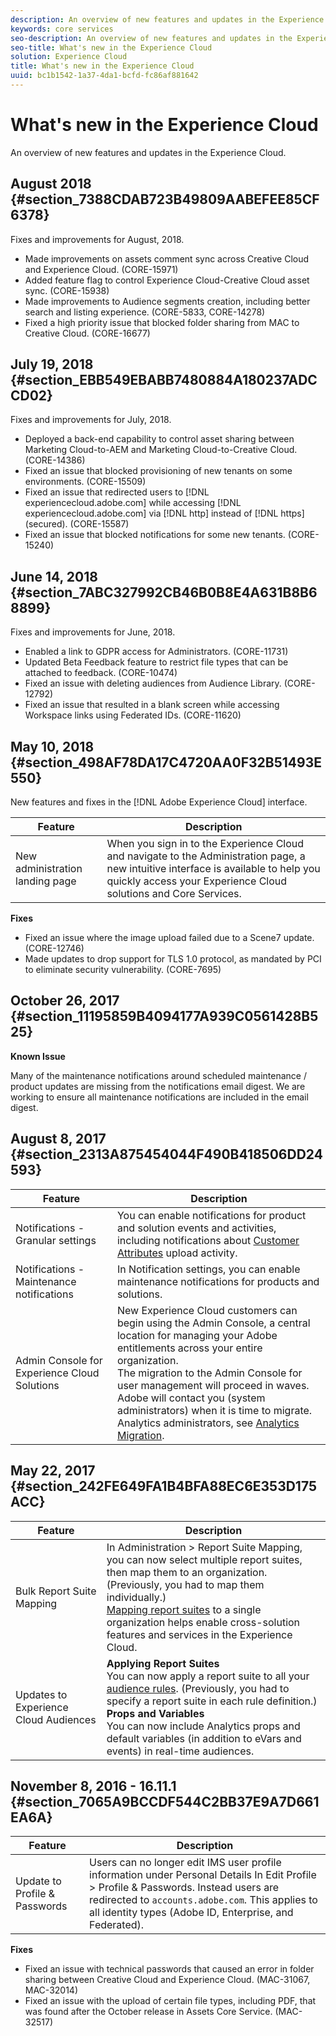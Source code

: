 ```yaml
---
description: An overview of new features and updates in the Experience Cloud.
keywords: core services
seo-description: An overview of new features and updates in the Experience Cloud.
seo-title: What's new in the Experience Cloud
solution: Experience Cloud
title: What's new in the Experience Cloud
uuid: bc1b1542-1a37-4da1-bcfd-fc86af881642
---
```


# What's new in the Experience Cloud

An overview of new features and updates in the Experience Cloud.

## August 2018 {#section_7388CDAB723B49809AABEFEE85CF6378}

Fixes and improvements for August, 2018. 

* Made improvements on assets comment sync across Creative Cloud and Experience Cloud. (CORE-15971)
* Added feature flag to control Experience Cloud-Creative Cloud asset sync. (CORE-15938)
* Made improvements to Audience segments creation, including better search and listing experience. (CORE-5833, CORE-14278)
* Fixed a high priority issue that blocked folder sharing from MAC to Creative Cloud. (CORE-16677)

## July 19, 2018 {#section_EBB549EBABB7480884A180237ADCCD02}

Fixes and improvements for July, 2018. 

* Deployed a back-end capability to control asset sharing between Marketing Cloud-to-AEM and Marketing Cloud-to-Creative Cloud. (CORE-14386)
* Fixed an issue that blocked provisioning of new tenants on some environments. (CORE-15509)
* Fixed an issue that redirected users to [!DNL experiencecloud.adobe.com] while accessing [!DNL experiencecloud.adobe.com] via [!DNL http] instead of [!DNL https] (secured). (CORE-15587)
* Fixed an issue that blocked notifications for some new tenants. (CORE-15240)

## June 14, 2018 {#section_7ABC327992CB46B0B8E4A631B8B68899}

Fixes and improvements for June, 2018. 

* Enabled a link to GDPR access for Administrators. (CORE-11731)
* Updated Beta Feedback feature to restrict file types that can be attached to feedback. (CORE-10474)
* Fixed an issue with deleting audiences from Audience Library. (CORE-12792)
* Fixed an issue that resulted in a blank screen while accessing Workspace links using Federated IDs. (CORE-11620)

## May 10, 2018 {#section_498AF78DA17C4720AA0F32B51493E550}

New features and fixes in the [!DNL Adobe Experience Cloud] interface. 

| Feature | Description |
|--- |--- |
|New administration landing page|When you sign in to the Experience Cloud and navigate to the Administration page, a new intuitive interface is available to help you quickly access your Experience Cloud solutions and Core Services.|

**Fixes** 

* Fixed an issue where the image upload failed due to a Scene7 update. (CORE-12746)
* Made updates to drop support for TLS 1.0 protocol, as mandated by PCI to eliminate security vulnerability. (CORE-7695)

## October 26, 2017 {#section_11195859B4094177A939C0561428B525}

**Known Issue** 

Many of the maintenance notifications around scheduled maintenance / product updates are missing from the notifications email digest. We are working to ensure all maintenance notifications are included in the email digest. 

## August 8, 2017 {#section_2313A875454044F490B418506DD24593}

| Feature | Description |
|--- |--- |
|Notifications - Granular settings|You can enable notifications for product and solution events and activities, including notifications about [Customer Attributes](../attributes/attributes.md) upload activity.|
|Notifications - Maintenance notifications|In Notification settings, you can enable maintenance notifications for products and solutions.|
|Admin Console for Experience Cloud Solutions|New Experience Cloud customers can begin using the Admin Console, a central location for managing your Adobe entitlements across your entire organization.<br>The migration to the Admin Console for user management will proceed in waves. Adobe will contact you (system administrators) when it is time to migrate.<br>Analytics administrators, see  [Analytics Migration](https://docs.adobe.com/content/help/en/analytics/admin/user-product-management/user-management/migrate-users/c-migration-tool.html).|

## May 22, 2017 {#section_242FE649FA1B4BFA88EC6E353D175ACC}

| Feature | Description |
|--- |--- |
|Bulk Report Suite Mapping|In  Administration >  Report Suite Mapping, you can now select multiple report suites, then map them to an organization. (Previously, you had to map them individually.)  <br>[Mapping report suites](../core-services/core-services.md) to a single organization helps enable cross-solution features and services in the Experience Cloud.|
|Updates to Experience Cloud Audiences|**Applying Report Suites**<br>You can now apply a report suite to all your [audience rules](../audience-library/t-audience-create.md). (Previously, you had to specify a report suite in each rule definition.) <br>**Props and Variables**<br>You can now include Analytics props and default variables (in addition to eVars and events) in real-time audiences.|

## November 8, 2016 - 16.11.1 {#section_7065A9BCCDF544C2BB37E9A7D661EA6A}

| Feature | Description |
|--- |--- |
|Update to Profile & Passwords|Users can no longer edit IMS user profile information under  Personal Details In  Edit Profile >  Profile & Passwords. Instead users are redirected to `accounts.adobe.com`. This applies to all identity types (Adobe ID, Enterprise, and Federated).|

**Fixes** 

* Fixed an issue with technical passwords that caused an error in folder sharing between Creative Cloud and Experience Cloud. (MAC-31067, MAC-32014)
* Fixed an issue with the upload of certain file types, including PDF, that was found after the October release in Assets Core Service. (MAC-32517)
